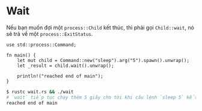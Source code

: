 # Wait

Nếu bạn muốn đợi một `process::Child` kết thúc, thì phải gọi
`Child::wait`, nó sẽ trả về một `process::ExitStatus`.

```rust,ignore
use std::process::Command;

fn main() {
    let mut child = Command::new("sleep").arg("5").spawn().unwrap();
    let _result = child.wait().unwrap();

    println!("reached end of main");
}
```

```bash
$ rustc wait.rs && ./wait
# `wait` tiếp tục chạy thêm 5 giây cho tới khi câu lệnh `sleep 5` kết thúc
reached end of main
```
